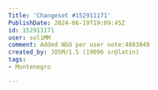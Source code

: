 ```yaml
---
Title: 'Changeset #152911171'
PublishDate: 2024-06-19T19:09:45Z
id: 152911171
user: soliMM
comment: Added NGO per user note:4083849
created_by: JOSM/1.5 (19096 sr@latin)
tags:
- Montenegro

---
```

